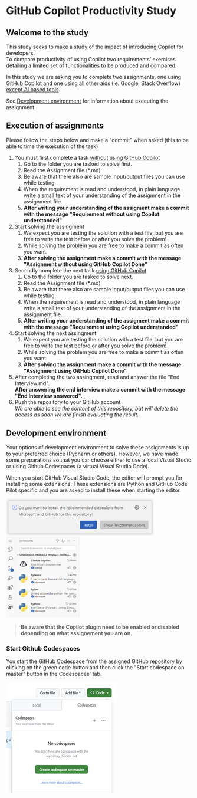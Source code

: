 # GitHub Copilot Productivity Study

## Welcome to the study

This study seeks to make a study of the impact of introducing Copilot for developers.  
To compare productivity of using Copilot two requirements’ exercises detailing a limited set of functionalities to be produced and compared.

In this study we are asking you to complete two assignments, one using GitHub Copilot and one using all other aids (ie. Google, Stack Overflow) <U>except AI based tools</U>.

See [Development environment](#DevEnvironment) for information about executing the assignment.

## Execution of assignments

Please follow the steps below and make a "commit" when asked (this to be able to time the execution of the task)

1. You must first complete a task <U>without using GitHub Copilot</U>
    1. Go to the folder you are tasked to solve first.
    1. Read the Assignment file (*.md)
    1. Be aware that there also are sample input/output files you can use while testing.  
    1. When the requirement is read and understood, in plain language write a small text of your understanding of the assignment in the assignment file.
    1. __After writing your understanding of the assigment make a commit with the message "Requirement without using Copilot understanded"__
1. Start solving the assingment    
   1. We expect you are testing the solution with a test file, but you are free to write the test before or after you solve the problem!
   1. While solving the problem you are free to make a commit as often you want.
   1. __After solving the assignment make a commit with the message "Assignment without using GitHub Copilot Done"__
1. Secondly complete the next task <U>using GitHub Copilot</u>
    1. Go to the folder you are tasked to solve next.
    1. Read the Assignment file (*.md)
    1. Be aware that there also are sample input/output files you can use while testing.  
    1. When the requirement is read and understood, in plain language write a small text of your understanding of the assignment in the assignment file.
    1. __After writing your understanding of the assigment make a commit with the message "Requirement using Copilot understanded"__
1. Start solving the next assingment    
   1. We expect you are testing the solution with a test file, but you are free to write the test before or after you solve the problem!
   1. While solving the problem you are free to make a commit as often you want.
   1. __After solving the assignment make a commit with the message "Assignment using GitHub Copilot Done"__
1. After completing the two assingment, read and answer the file "End Interview.md".  
__After answering the end interview make a commit with the message "End Interview answered".__
1. Push the repository to your GitHub account  
_We are able to see the content of this repository, but will delete the access as soon we are finish evaluating the result._

## <a name="DevEnvironment"></a> Development environment

Your options of development environment to solve these assignments is up to your preferred choice (Pycharm or others). 
However, we have made some preparations so that you car choose either to use a local Visual Studio or using Github Codespaces (a virtual Visual Studio Code).

When you start GitHub Visual Studio Code, the editor will prompt you for installing some extensions. 
These extensions are Python and GitHub Code Pilot specific and you are asked to install these when starting the editor.  

<img src="./.Attachments/GitHubCodespacesExtensionInstall.png" width="400" height="100">
<img src="./.Attachments/GitHubCodespacesExtensionInstalled.png" width="200" height="220">

>__Be aware that the Copilot plugin need to be enabled or disabled depending on what assignement you are on.__

### Start Github Codespaces

You start the GitHub Codespace from the assigned GitHub repository by clicking on the green code button and then click the "Start codespace on master" button in the Codespaces' tab.

<img src="./.Attachments/GitHubCodespacesCreation.png" width="300" height="300">
